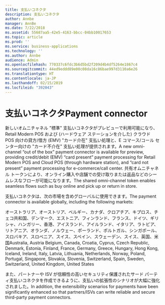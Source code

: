 ```yaml
---
title: 支払いコネクタ
description: 支払いコネクタ
author: Annbe
manager: AnnBe
ms.date: 7/22/2018
ms.assetid: 55687aa5-42e5-4163-bbcc-04bb10017653
ms.topic: article
ms.prod: ''
ms.service: business-applications
ms.technology: ''
ms.author: Annbe
audience: Admin
ms.openlocfilehash: 770337c6fdc3b6d5bd2f209d4b4df5264e1867c4
ms.sourcegitcommit: 44ed9eddd89e00c08da16c86bae997d3110a6e26
ms.translationtype: HT
ms.contentlocale: ja-JP
ms.lasthandoff: 02/15/2019
ms.locfileid: "392043"
---
```

#  <a name="payment-connector"></a><span data-ttu-id="10d14-103">支払いコネクタ</span><span class="sxs-lookup"><span data-stu-id="10d14-103">Payment connector</span></span>




<span data-ttu-id="10d14-104">新しいオムニチャネル "標準" 支払いコネクタがプレビューで利用可能になり、Retail Modern POS および (ハードウェア ステーションを介した) クラウド POS 向けの貸方/借方 (EMV) "カード介在" 支払い処理と、E コマース/コール センター向けの "カード不介在" 支払い処理が提供されます。</span><span class="sxs-lookup"><span data-stu-id="10d14-104">A new omni-channel “out of the box” payment connector is available for preview, providing credit/debit (EMV) “card present” payment processing for Retail Modern POS and Cloud POS (through hardware station), and “card not present” payment processing for e-commerce/call center.</span></span> <span data-ttu-id="10d14-105">共有オムニチャネル トークンにより、オンライン購入や店舗での受け取りまたは返品などのシームレスなフローが可能になります。</span><span class="sxs-lookup"><span data-stu-id="10d14-105">The shared omni-channel token enables seamless flows such as buy online and pick up or return in store.</span></span>

<span data-ttu-id="10d14-106">支払いコネクタは、次の市場を含めグローバルに使用できます。</span><span class="sxs-lookup"><span data-stu-id="10d14-106">The payment connector is available globally, including the following markets:</span></span>

<span data-ttu-id="10d14-107">オーストラリア、オーストリア、ベルギー、カナダ、クロアチア、キプロス、チェコ共和国、デンマーク、エストニア、フィンランド、フランス、ドイツ、ギリシャ、ハンガリー、香港、アイスランド、アイルランド、イタリア、ラトビア、リトアニア、オランダ、ノルウェー、ポーランド、ポルトガル、シンガポール、スロバキア、スロベニア、スイス、スペイン、スウェーデン、スイス、英国、米国</span><span class="sxs-lookup"><span data-stu-id="10d14-107">Australia, Austria Belgium, Canada, Croatia, Cyprus, Czech Republic, Denmark,  Estonia, Finland, France, Germany, Greece, Hungary, Hong Kong, Iceland, Ireland, Italy, Latvia, Lithuania, Netherlands, Norway, Poland, Portugal, Singapore, Slovakia, Slovenia, Switzerland, Spain, Sweden, Switzerland, United Kingdom, United States</span></span>

<span data-ttu-id="10d14-108">また、パートナーや ISV が信頼性の高いセキュリティ保護されたサード パーティ支払いコネクタを作成できるように、支払いの拡張性のシナリオが大幅に強化されました。</span><span class="sxs-lookup"><span data-stu-id="10d14-108">In addition, the extensibility scenarios for payments have been significantly enhanced so that partners/ISVs can write reliable and secure third-party payment connectors.</span></span>

